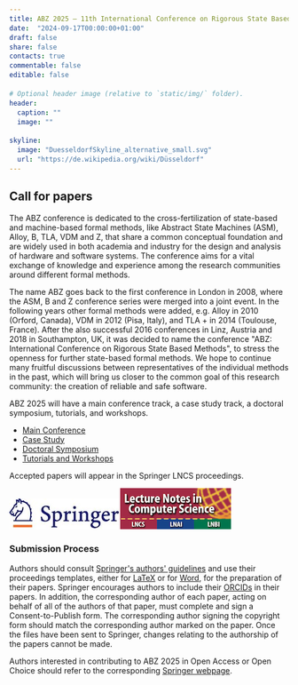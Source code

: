 ```yaml
---
title: ABZ 2025 – 11th International Conference on Rigorous State Based Methods
date:  "2024-09-17T00:00:00+01:00"
draft: false
share: false
contacts: true
commentable: false
editable: false

# Optional header image (relative to `static/img/` folder).
header:
  caption: ""
  image: ""

skyline: 
  image: "DuesseldorfSkyline_alternative_small.svg"
  url: "https://de.wikipedia.org/wiki/Düsseldorf"
---
```


## Call for papers

The ABZ conference is dedicated to the cross-fertilization of state-based and machine-based formal methods, like Abstract State Machines (ASM), Alloy, B, TLA, VDM and Z, that share a common conceptual foundation and are widely used in both academia and industry for the design and analysis of hardware and software systems. The conference aims for a vital exchange of knowledge and experience among the research communities around different formal methods.

The name ABZ goes back to the first conference in London in 2008, where the ASM, B and Z conference series were merged into a joint event. In the following years other formal methods were added, e.g. Alloy in 2010 (Orford, Canada), VDM in 2012 (Pisa, Italy), and TLA + in 2014 (Toulouse, France). After the also successful 2016 conferences in Linz, Austria and 2018 in Southampton, UK, it was decided to name the conference "ABZ: International Conference on Rigorous State Based Methods", to stress the openness for further state-based formal methods. We hope to continue many fruitful discussions between representatives of the individual methods in the past, which will bring us closer to the common goal of this research community: the creation of reliable and safe software.

ABZ 2025 will have a main conference track, a case study track, a doctoral symposium, tutorials, and workshops.

* [Main Conference](../maintrack)
* [Case Study](../casestudy)
* [Doctoral Symposium](../doctoralsymposium)
* [Tutorials and Workshops](../tutorialworkshops)



Accepted papers will appear in the Springer LNCS proceedings.

<div><img src="/img/Springer_Logo.jpg"><img src="/img/LNCS-Logo.jpg"></div>

### Submission Process

Authors should consult [Springer's authors' guidelines](https://resource-cms.springernature.com/springer-cms/rest/v1/content/19242230/data/v11) and use their proceedings templates, either for [LaTeX](https://resource-cms.springernature.com/springer-cms/rest/v1/content/19238648/data/v6) or for [Word](https://resource-cms.springernature.com/springer-cms/rest/v1/content/19238706/data/v2), for the preparation of their papers. Springer encourages authors to include their [ORCIDs](https://www.springer.com/gp/authors-editors/orcid) in their papers. In addition, the corresponding author of each paper, acting on behalf of all of the authors of that paper, must complete and sign a Consent-to-Publish form. The corresponding author signing the copyright form should match the corresponding author marked on the paper. Once the files have been sent to Springer, changes relating to the authorship of the papers cannot be made.

Authors interested in contributing to ABZ 2025 in Open Access or Open Choice should refer to the corresponding [Springer webpage](https://www.springer.com/gp/computer-science/lncs/open-access-publishing-in-computer-proceedings).